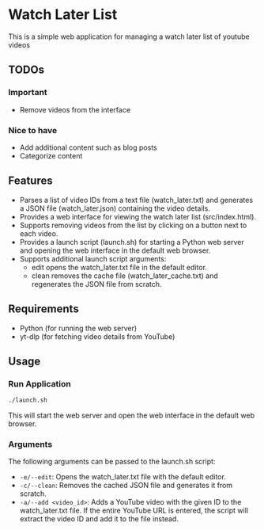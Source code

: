 # Watch Later List

This is a simple web application for managing a watch later list of youtube videos

## TODOs

### Important
- Remove videos from the interface

### Nice to have
- Add additional content such as blog posts
- Categorize content

## Features
- Parses a list of video IDs from a text file (watch_later.txt) and generates a JSON file (watch_later.json) containing the video details.
- Provides a web interface for viewing the watch later list (src/index.html).
- Supports removing videos from the list by clicking on a button next to each video.
- Provides a launch script (launch.sh) for starting a Python web server and opening the web interface in the default web browser.
- Supports additional launch script arguments:
	- edit opens the watch_later.txt file in the default editor.
	- clean removes the cache file (watch_later_cache.txt) and regenerates the JSON file from scratch.

## Requirements
- Python (for running the web server)
- yt-dlp (for fetching video details from YouTube)

## Usage
### Run Application
``` bash
./launch.sh

```

This will start the web server and open the web interface in the default web browser.

### Arguments
The following arguments can be passed to the launch.sh script:

- `-e/--edit`: Opens the watch_later.txt file with the default editor.
- `-c/--clean`: Removes the cached JSON file and generates it from scratch.
- `-a/--add <video_id>`: Adds a YouTube video with the given ID to the watch_later.txt file. If the entire YouTube URL is entered, the script will extract the video ID and add it to the file instead.
